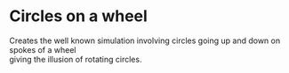 # Circles on a wheel

Creates the well known simulation involving circles going up and down on spokes of a wheel<br>
giving the illusion of rotating circles.
